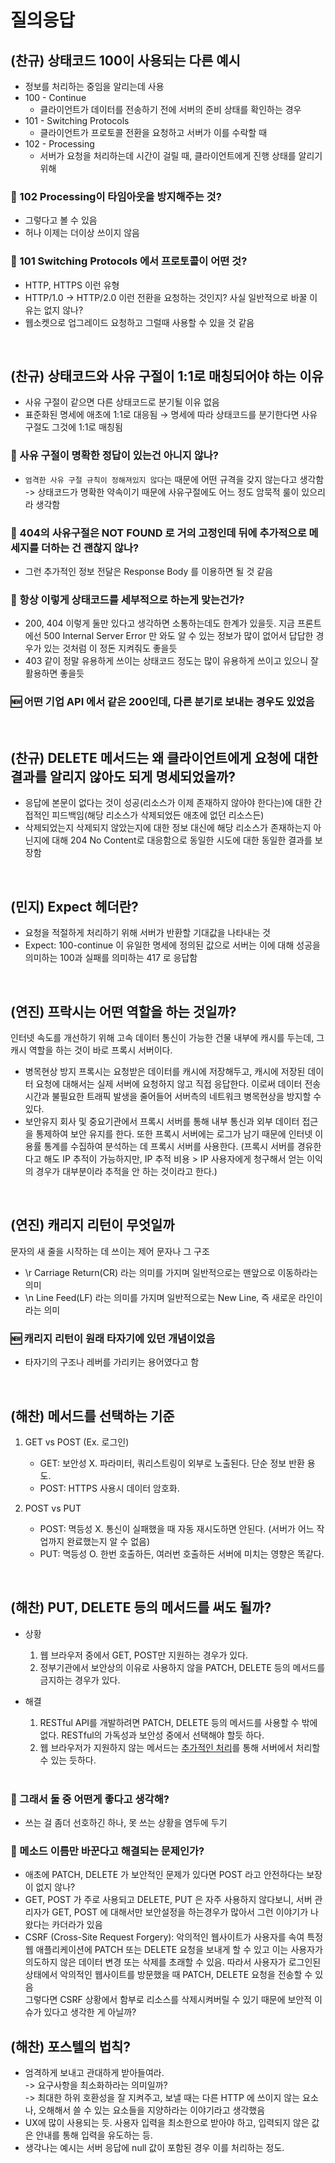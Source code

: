 # 질의응답
## (찬규) 상태코드 100이 사용되는 다른 예시
- 정보를 처리하는 중임을 알리는데 사용
- 100 - Continue
  - 클라이언트가 데이터를 전송하기 전에 서버의 준비 상태를 확인하는 경우
- 101 - Switching Protocols
  - 클라이언트가 프로토콜 전환을 요청하고 서버가 이를 수락할 때
- 102 - Processing
  - 서버가 요청을 처리하는데 시간이 걸릴 때, 클라이언트에게 진행 상태를 알리기 위해

### 🧐 102 Processing이 타임아웃을 방지해주는 것?
* 그렇다고 볼 수 있음
* 허나 이제는 더이상 쓰이지 않음

### 🧐 101 Switching Protocols 에서 프로토콜이 어떤 것?
* HTTP, HTTPS 이런 유형
* HTTP/1.0 -> HTTP/2.0 이런 전환을 요청하는 것인지? 사실 일반적으로 바꿀 이유는 없지 않나?
* 웹소켓으로 업그레이드 요청하고 그럴때 사용할 수 있을 것 같음

<br/>

## (찬규) 상태코드와 사유 구절이 1:1로 매칭되어야 하는 이유
- 사유 구절이 같으면 다른 상태코드로 분기될 이유 없음
- 표준화된 명세에 애초에 1:1로 대응됨 → 명세에 따라 상태코드를 분기한다면 사유 구절도 그것에 1:1로 매칭됨

### 🧐 사유 구절이 명확한 정답이 있는건 아니지 않나? 
- `엄격한 사유 구절 규칙이 정해져있지 않다`는 때문에 어떤 규격을 갖지 않는다고 생각함
  <br/> -> 상태코드가 명확한 약속이기 때문에 사유구절에도 어느 정도 암묵적 룰이 있으리라 생각함

### 🧐 404의 사유구절은 NOT FOUND 로 거의 고정인데 뒤에 추가적으로 메세지를 더하는 건 괜찮지 않나?
- 그런 추가적인 정보 전달은 Response Body 를 이용하면 될 것 같음

### 🧐 항상 이렇게 상태코드를 세부적으로 하는게 맞는건가?
- 200, 404 이렇게 둘만 있다고 생각하면 소통하는데도 한계가 있을듯. 지금 프론트에선 500 Internal Server Error 만 와도 알 수 있는 정보가 많이 없어서 답답한 경우가 있는 것처럼 이 정돈 지켜줘도 좋을듯
- 403 같이 정말 유용하게 쓰이는 상태코드 정도는 많이 유용하게 쓰이고 있으니 잘 활용하면 좋을듯

### 🆕 어떤 기업 API 에서 같은 200인데, 다른 분기로 보내는 경우도 있었음

<br/>

## (찬규) DELETE 메서드는 왜 클라이언트에게 요청에 대한 결과를 알리지 않아도 되게 명세되었을까?
- 응답에 본문이 없다는 것이 성공(리소스가 이제 존재하지 않아야 한다는)에 대한 간접적인 피드백임(해당 리소스가 삭제되었든 애초에 없던 리소스든)
- 삭제되었는지 삭제되지 않았는지에 대한 정보 대신에 해당 리소스가 존재하는지 아닌지에 대해 204 No Content로 대응함으로 동일한 시도에 대한 동일한 결과를 보장함

<br/>

## (민지) Expect 헤더란?
- 요청을 적절하게 처리하기 위해 서버가 반환할 기대값을 나타내는 것
- Expect: 100-continue 이 유일한 명세에 정의된 값으로 서버는 이에 대해 성공을 의미하는 100과 실패를 의미하는 417 로 응답함

<br/>

## (연진) 프락시는 어떤 역할을 하는 것일까?
인터넷 속도를 개선하기 위해 고속 데이터 통신이 가능한 건물 내부에 캐시를 두는데, 그 캐시 역할을 하는 것이 바로 프록시 서버이다.
- 병목현상 방지
  프록시는 요청받은 데이터를 캐시에 저장해두고, 캐시에 저장된 데이터 요청에 대해서는 실제 서버에 요청하지 않고 직접 응답한다. 이로써 데이터 전송시간과 불필요한 트래픽 발생을 줄어들어 서버측의 네트워크 병목현상을 방지할 수 있다.
- 보안유지
  회사 및 중요기관에서 프록시 서버를 통해 내부 통신과 외부 데이터 접근을 통제하여 보안 유지를 한다.
  또한 프록시 서버에는 로그가 남기 때문에 인터넷 이용률 통계를 수집하여 분석하는 데 프록시 서버를 사용한다.
(프록시 서버를 경유한다고 해도 IP 추적이 가능하지만,
IP 추적 비용 > IP 사용자에게 청구해서 얻는 이익 의 경우가 대부분이라 추적을 안 하는 것이라고 한다.)

<br/>

## (연진) 캐리지 리턴이 무엇일까
문자의 새 줄을 시작하는 데 쓰이는 제어 문자나 그 구조
- \r
  Carriage Return(CR) 라는 의미를 가지며 일반적으로는 맨앞으로 이동하라는 의미
- \n
  Line Feed(LF) 라는 의미를 가지며 일반적으로는 New Line, 즉 새로운 라인이라는 의미

### 🆕 캐리지 리턴이 원래 타자기에 있던 개념이었음
- 타자기의 구조나 레버를 가리키는 용어였다고 함

<br/>

## (해찬) 메서드를 선택하는 기준
1. GET vs POST (Ex. 로그인)<br/>
    - GET: 보안성 X. 파라미터, 쿼리스트링이 외부로 노출된다. 단순 정보 반환 용도.<br/>
    - POST: HTTPS 사용시 데이터 암호화.

2. POST vs PUT<br/>
    - POST: 멱등성 X. 통신이 실패했을 때 자동 재시도하면 안된다. (서버가 어느 작업까지 완료했는지 알 수 없음)<br/>
    - PUT: 멱등성 O. 한번 호출하든, 여러번 호출하든 서버에 미치는 영향은 똑같다.

<br/>

## (해찬) PUT, DELETE 등의 메서드를 써도 될까?
- 상황
    1. 웹 브라우저 중에서 GET, POST만 지원하는 경우가 있다.<br/>
    2. 정부기관에서 보안상의 이유로 사용하지 않을 PATCH, DELETE 등의 메서드를 금지하는 경우가 있다.

- 해결
    1. RESTful API를 개발하려면 PATCH, DELETE 등의 메서드를 사용할 수 밖에 없다. RESTful의 가독성과 보안성 중에서 선택해야 할듯 하다.<br/>
    2. 웹 브라우저가 지원하지 않는 메서드는 [추가적인 처리](https://velog.io/@ette9844/REST-PUT-PATCH-DELETE-미지원-처리)를 통해 서버에서 처리할 수 있는 듯하다.<br/><br/>

### 🧐 그래서 둘 중 어떤게 좋다고 생각해?
- 쓰는 걸 좀더 선호하긴 하나, 못 쓰는 상황을 염두에 두기

### 🧐 메소드 이름만 바꾼다고 해결되는 문제인가?
- 애초에 PATCH, DELETE 가 보안적인 문제가 있다면 POST 라고 안전하다는 보장이 없지 않나?
- GET, POST 가 주로 사용되고 DELETE, PUT 은 자주 사용하지 않다보니, 서버 관리자가 GET, POST 에 대해서만 보안설정을 하는경우가 많아서 그런 이야기가 나왔다는 카더라가 있음
- CSRF (Cross-Site Request Forgery): 악의적인 웹사이트가 사용자를 속여 특정 웹 애플리케이션에 PATCH 또는 DELETE 요청을 보내게 할 수 있고 이는 사용자가 의도하지 않은 데이터 변경 또는 삭제를 초래할 수 있음. 따라서 사용자가 로그인된 상태에서 악의적인 웹사이트를 방문했을 때 PATCH, DELETE 요청을 전송할 수 있음
<br/>그렇다면 CSRF 상황에서 함부로 리소스를 삭제시켜버릴 수 있기 때문에 보안적 이슈가 있다고 생각한 게 아닐까?


## (해찬) 포스텔의 법칙?
- 엄격하게 보내고 관대하게 받아들여라.<br/>
  -> 요구사항을 최소화하라는 의미일까?<br/>
  -> 최대한 하위 호환성을 잘 지켜주고, 보낼 때는 다른 HTTP 에 쓰이지 않는 요소나, 오해해서 쓸 수 있는 요소들을 지양하라는 이야기라고 생각했음 
- UX에 많이 사용되는 듯. 사용자 입력을 최소한으로 받아야 하고, 입력되지 않은 값은 안내를 통해 입력을 유도하는 등.<br/>
- 생각나는 예시는 서버 응답에 null 값이 포함된 경우 이를 처리하는 정도.<br/><br/>